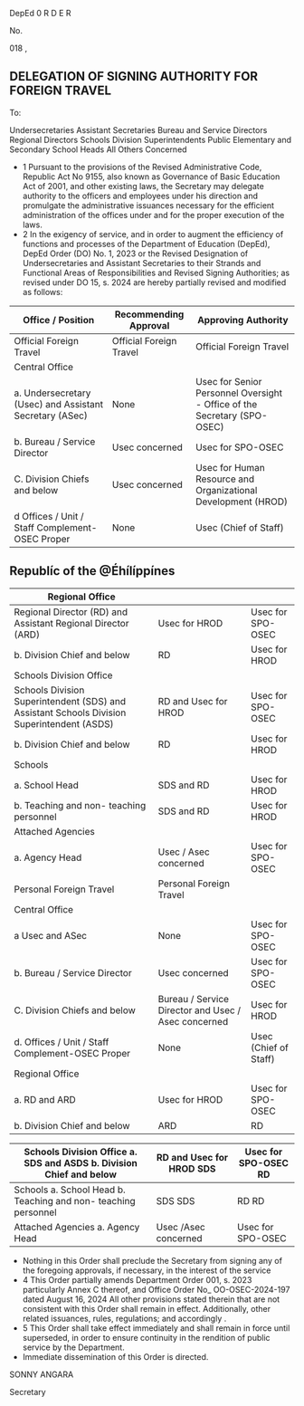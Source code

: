 DepEd 0 R D E R

No.

018 ,

## DELEGATION OF SIGNING AUTHORITY FOR FOREIGN TRAVEL

To:

Undersecretaries Assistant Secretaries Bureau and Service Directors Regional Directors Schools Division Superintendents Public Elementary and Secondary School Heads All Others Concerned

- 1 Pursuant to the provisions of the Revised Administrative Code, Republic Act No 9155, also known as Governance of Basic Education Act of 2001, and other existing laws, the Secretary may delegate authority to the officers and employees under his direction and promulgate the administrative issuances necessary for the efficient administration of the offices under and for the proper execution of the laws.
- 2 In the exigency of service, and in order to augment the efficiency of functions and processes of the Department of Education (DepEd), DepEd Order (DO) No. 1, 2023 or the Revised Designation of Undersecretaries and Assistant Secretaries to their Strands and Functional Areas of Responsibilities and Revised Signing Authorities; as revised under DO 15, s. 2024 are hereby partially revised and modified as follows:

| Office / Position                                       | Recommending Approval   | Approving Authority                                                      |
|---------------------------------------------------------|-------------------------|--------------------------------------------------------------------------|
| Official Foreign Travel                                 | Official Foreign Travel | Official Foreign Travel                                                  |
| Central Office                                          |                         |                                                                          |
| a. Undersecretary (Usec) and Assistant Secretary (ASec) | None                    | Usec for Senior Personnel Oversight - Office of the Secretary (SPO-OSEC) |
| b. Bureau / Service Director                            | Usec concerned          | Usec for SPO-OSEC                                                        |
| C. Division Chiefs and below                            | Usec concerned          | Usec for Human Resource and Organizational Development (HROD)            |
| d Offices / Unit / Staff Complement-OSEC Proper         | None                    | Usec (Chief of Staff)                                                    |

<!-- image -->

<!-- image -->

<!-- image -->

<!-- image -->

## Republíc of the @Éhílíppínes

| Regional Office                                                                            |                                                     |                       |
|--------------------------------------------------------------------------------------------|-----------------------------------------------------|-----------------------|
| Regional Director (RD) and Assistant Regional Director (ARD)                               | Usec for HROD                                       | Usec for SPO-OSEC     |
| b. Division Chief and below                                                                | RD                                                  | Usec for HROD         |
| Schools Division Office                                                                    |                                                     |                       |
| Schools Division Superintendent (SDS) and Assistant Schools Division Superintendent (ASDS) | RD and Usec for HROD                                | Usec for SPO-OSEC     |
| b. Division Chief and below                                                                | RD                                                  | Usec for HROD         |
| Schools                                                                                    |                                                     |                       |
| a. School Head                                                                             | SDS and RD                                          | Usec for HROD         |
| b. Teaching and non- teaching personnel                                                    | SDS and RD                                          | Usec for HROD         |
| Attached Agencies                                                                          |                                                     |                       |
| a. Agency Head                                                                             | Usec / Asec concerned                               | Usec for SPO-OSEC     |
| Personal Foreign Travel                                                                    | Personal Foreign Travel                             |                       |
| Central Office                                                                             |                                                     |                       |
| a Usec and ASec                                                                            | None                                                | Usec for SPO-OSEC     |
| b. Bureau / Service Director                                                               | Usec concerned                                      | Usec for SPO-OSEC     |
| C. Division Chiefs and below                                                               | Bureau / Service Director and Usec / Asec concerned | Usec for HROD         |
| d. Offices / Unit / Staff Complement-OSEC Proper                                           | None                                                | Usec (Chief of Staff) |
| Regional Office                                                                            |                                                     |                       |
| a. RD and ARD                                                                              | Usec for HROD                                       | Usec for SPO-OSEC     |
| b. Division Chief and below                                                                | ARD                                                 | RD                    |

| Schools Division Office a. SDS and ASDS b. Division Chief and below   | RD and Usec for HROD SDS   | Usec for SPO-OSEC RD   |
|-----------------------------------------------------------------------|----------------------------|------------------------|
| Schools a. School Head b. Teaching and non- teaching personnel        | SDS SDS                    | RD RD                  |
| Attached Agencies a. Agency Head                                      | Usec /Asec concerned       | Usec for SPO-OSEC      |

- Nothing in this Order shall preclude the Secretary from signing any of the foregoing approvals, if necessary, in the interest of the service
- 4 This Order partially amends Department Order 001, s. 2023 particularly Annex C thereof, and Office Order No\_ OO-OSEC-2024-197 dated August 16, 2024 All other provisions stated therein that are not consistent with this Order shall remain in effect. Additionally, other related issuances, rules, regulations; and accordingly .
- 5 This Order shall take effect immediately and shall remain in force until superseded, in order to ensure continuity in the rendition of public service by the Department.
- Immediate dissemination of this Order is directed.

<!-- image -->

<!-- image -->

SONNY ANGARA

Secretary